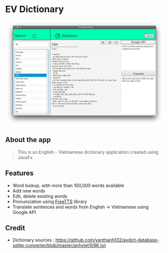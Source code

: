 # EV Dictionary

![Screenshot](screenshot.png)


## About the app

 > This is an English - Vietnamese dictionary application created using JavaFx


## Features

- Word lookup, with more than 100,000 words available
- Add new words
- Edit, delete existing words
- Pronunciation using [FreeTTS](https://freetts.sourceforge.io/) library
- Translate sentences and words from English -> Vietnamese using Google API

## Credit
- Dictionary sources :  https://github.com/yenthanh132/avdict-database-sqlite-converter/blob/master/anhviet109K.txt